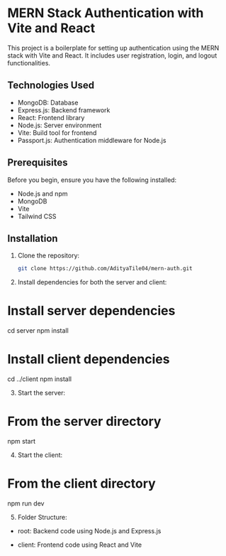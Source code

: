 # MERN Stack Authentication with Vite and React

This project is a boilerplate for setting up authentication using the MERN stack with Vite and React. It includes user registration, login, and logout functionalities.

## Technologies Used

- MongoDB: Database
- Express.js: Backend framework
- React: Frontend library
- Node.js: Server environment
- Vite: Build tool for frontend
- Passport.js: Authentication middleware for Node.js

## Prerequisites

Before you begin, ensure you have the following installed:

- Node.js and npm
- MongoDB
- Vite
- Tailwind CSS

## Installation

1. Clone the repository:

   ```bash
   git clone https://github.com/AdityaTile04/mern-auth.git


2. Install dependencies for both the server and client:

# Install server dependencies
cd server
npm install

# Install client dependencies
cd ../client
npm install

3. Start the server:

# From the server directory
npm start

4. Start the client:

# From the client directory
npm run dev


5. Folder Structure:
   
- root: Backend code using Node.js and Express.js

- client: Frontend code using React and Vite
